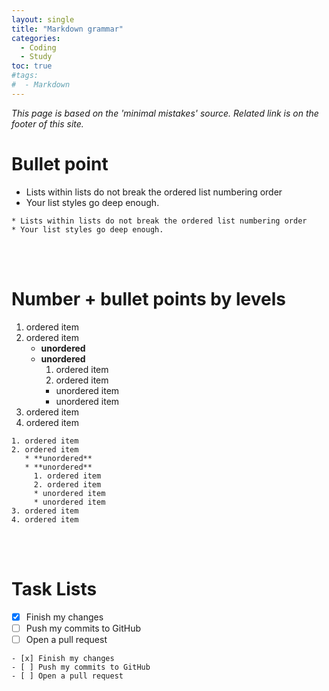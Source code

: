 ```yaml
---
layout: single
title: "Markdown grammar"
categories: 
  - Coding 
  - Study
toc: true
#tags:
#  - Markdown
---
```

*This page is based on the 'minimal mistakes' source. Related link is on the footer of this site.*

# Bullet point
* Lists within lists do not break the ordered list numbering order
* Your list styles go deep enough.

```
* Lists within lists do not break the ordered list numbering order
* Your list styles go deep enough.
```
<br><br>

# Number + bullet points by levels

1. ordered item
2. ordered item 
   * **unordered**
   * **unordered** 
     1. ordered item
     2. ordered item
     * unordered item
     * unordered item
3. ordered item
4. ordered item

```
1. ordered item
2. ordered item 
   * **unordered**
   * **unordered** 
     1. ordered item
     2. ordered item
     * unordered item
     * unordered item
3. ordered item
4. ordered item
```
<br><br>


# Task Lists

- [x] Finish my changes
- [ ] Push my commits to GitHub
- [ ] Open a pull request

```
- [x] Finish my changes
- [ ] Push my commits to GitHub
- [ ] Open a pull request
```
<br><br>
